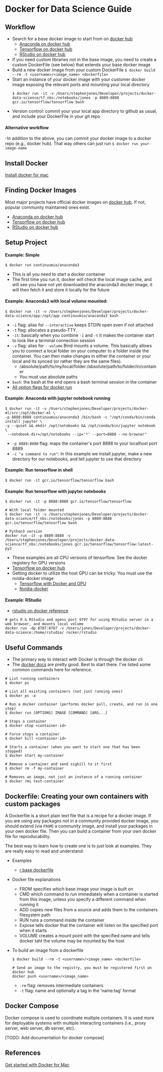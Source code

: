 # Docker for Data Science Guide

## Workflow

- Search for a base docker image to start from on [docker hub](https://hub.docker.com/)
	- [Anaconda on docker hub](https://hub.docker.com/r/continuumio/anaconda/)
	- [Tensorflow on docker hub](tensorflow)
	- [RStudio on docker hub](https://hub.docker.com/r/rocker/rstudio/)
- If you need custom libraries not in the base image, you need to create a custom DockerFile (see below) that extends your base docker image
- Build a new docker image from your custom DockerFile `$ docker build --rm -t <username>/<image_name> <dockerfile>`
- Start an instance of your docker image with your customer docker image exposing the relevant ports and mounting your local directory
	```
	$ docker run -it -v /Users/stephenjones/Developer/projects/docker-data-science/tf_nbs:/notebooks/jones -p 8889:8888 gcr.io/tensorflow/tensorflow bash
	```
- Version control: commit your your local app directory to github as usual, and include your DockerFile in your git repo


#### Alternative workflow

-In addition to the above, you can commit your docker image to a docker repo (e.g., docker hub). That way others can just run `$ docker run your-image-name`

## Install Docker

[Install docker for mac](https://store.docker.com/editions/community/docker-ce-desktop-mac?tab=description)

## Finding Docker Images

Most major projects have official docker images on [docker hub](https://hub.docker.com/). If not, popular community maintained ones exist.

- [Anaconda on docker hub](https://hub.docker.com/r/continuumio/anaconda/)
- [Tensorflow on docker hub](tensorflow)
- [RStudio on docker hub](https://hub.docker.com/r/rocker/rstudio/)

## Setup Project

#### Example: Simple
```
$ docker run continuumio/anaconda3
```
- This is all you need to start a docker container
- The first time you run it, docker will check the local image cache, and will see you have not yet downloaded the anaconda3 docker image, it will then fetch it and store it locally for the future


#### Example: Anaconda3 with local volume mounted:
```
$ docker run -it -v /Users/stephenjones/Developer/projects/docker-data-science/app:/opt/app continuumio/anaconda3 bash
```
- `-i` flag: alias for `--interactive` keeps STDIN open even if not attached
- `-t` flag: allocates a pseudo-TTY.
- `-it`: basically when you combine `-i` and `-t` it makes the container start to look like a terminal connection session
- `-v` flag: alias for `--volume` Bind mounts a volume. This basically allows you to connect a local folder on your computer to a folder inside the container.  You can then make changes in either the container or your local and its synced (or rather they are the same files).
	- /absolute/path/to/my/local/folder:/absolute/path/to/folder/in/container
	- You must use absolute paths
- `bash`: the bash at the end opens a bash terminal session in the container	
- [All option flags for docker run](https://docs.docker.com/engine/reference/commandline/run/)
	

#### Example: Anaconda with jupyter notebook running
```
$ docker run -it -v /Users/stephenjones/Developer/projects/docker-ml/src:/opt/docker-ml \
-p 8888:8888 continuumio/anaconda3 /bin/bash -c "/opt/conda/bin/conda install jupyter \
-y --quiet && mkdir /opt/notebooks && /opt/conda/bin/jupyter notebook \
 --notebook-dir=/opt/notebooks --ip='*' --port=8888 --no-browser"
```
- `-p 8889:8888` flag: maps the container's port 8888 to your localhost port 8889
- `-c "a command to run"`: In this example we install jupyter, make a new directory for our notebooks, and tell jupyter to use that directory

#### Example: Run tensorflow in shell
```
$ docker run -it gcr.io/tensorflow/tensorflow bash
```

#### Example: Run tensorflow with jupyter notebooks
```
$ docker run -it -p 8888:8888 gcr.io/tensorflow/tensorflow

# With local folder mounted
$ docker run -it -v /Users/stephenjones/Developer/projects/docker-data-science/tf_nbs:/notebooks/jones -p 8889:8888 gcr.io/tensorflow/tensorflow bash

# Python3 version
docker run -it -p 8889:8888 -v /Users/stephenjones/Developer/projects/docker-data-science/tf_nbs:/notebooks/jones gcr.io/tensorflow/tensorflow:latest-py3
```

- These examples are all CPU versions of tensorflow.  See the docker registery for GPU versions
- [Tensorflow on docker hub](https://hub.docker.com/r/tensorflow/tensorflow/)
- Getting docker to utilize the host GPU can be tricky.  You must use the nvidia-docker image
	- [Tensorflow with Docker and GPU](https://medium.com/@gooshan/for-those-who-had-trouble-in-past-months-of-getting-google-s-tensorflow-to-work-inside-a-docker-9ec7a4df945b)
	- [Nvidia-docker](https://devblogs.nvidia.com/parallelforall/nvidia-docker-gpu-server-application-deployment-made-easy/)

#### Example: RStudio

- [rstudio on docker reference](https://github.com/rocker-org/rocker/wiki/Using-the-RStudio-image)

```
# gets R & RStudio and opens port 9797 for using RStudio server in a web browser, and mounts local volume
docker run -dp 8787:8787 -v /Users/jones/Developer/projects/docker-data-science:/home/rstudio/ rocker/rstudio
```


## Useful Commands

- The primary way to interact with Docker is through the docker cli
- The [docker docs](https://docs.docker.com/) are pretty good. Best to start there.  I've listed some common commands here for reference.

```
# List running containers
$ docker ps

# List all existing containers (not just running ones)
$ docker ps -a

# Run a docker container (performs docker pull, create, and run in one step)
$ docker run [OPTIONS] IMAGE [COMMAND] [ARG...]

# Stops a container
$ docker stop <container-id>

# Force stops a container
$ docker kill <container-id>

# Starts a container (when you want to start one that has been stopped)
$ docker start my-container

# Remove a container and send sigkill to it first
$ docker rm -f my-container

# Removes an image, not just an instance of a running container
$ docker rmi test-container
```


## Dockerfile: Creating your own containers with custom packages

A Dockerfile is a short plain text file that is a recipe for a docker image.  If you are using any packages not in a community provided docker image, you should extend (via `FROM`) a community image, and install your packages in your own docker file. Then you can build a container from your own docker file for reproducability. 

The best way to learn how to create one is to just look at examples.  They are really easy to read and understand:

- Examples
	- [r base dockerfile](https://github.com/rocker-org/rocker/blob/master/r-base/Dockerfile)

- Docker file explanations
	- FROM specifies which base image your image is built on
	- CMD which command to run immediately when a container is started from this image, unless you specify a different command when running it
	- ADD copies new files from a source and adds them to the containers filesystem path
	- RUN runs a command inside the container
	- Expose tells docker that the container will listen on the specified port when it starts
	- VOLUME creates a mount point with the specified name and tells docker taht the volume may be mounted by the host

- To build an image from a dockerfile

	```
	$ docker build --rm -t <username>/<image_name> <dockerfile>

	# Send an image to the registry, you must be registered first on docker hub
	docker push <username>/<image_name>
	```
	
	- `-rm` flag: removes intermediate containers
	- `-t` flag: name and optionally a tag in the ‘name:tag’ format

## Docker Compose

Docker compose is used to coordinate multiple containers.  It is used more for deployable systems with multiple interacting containers (i.e., proxy server, web server, db server, etc).

[TODO: Add documentation for docker compose]

## References

[Get started with Docker for Mac](https://docs.docker.com/docker-for-mac/)

